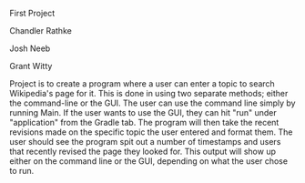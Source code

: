 First Project

Chandler Rathke

Josh Neeb

Grant Witty

Project is to create a program where a user can enter a 
topic to search Wikipedia's page for it. This is done in using two 
separate methods; either the command-line or the GUI. The user can use 
the command line simply by running Main. If the user wants to use the GUI, 
they can hit "run" under "application" from the Gradle tab. The program will 
then take the recent revisions made on the specific topic the user entered 
and format them. The user should see the program spit out a number of timestamps 
and users that recently revised the page they looked for. This output will 
show up either on the command line or the GUI, depending on what the user
chose to run. 
